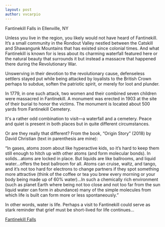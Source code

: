 ```yaml
---
layout: post
author: vvcarpio
---
```

Fantinekill Falls in Ellenville, NY

Unless you live in the region, you likely would not have heard of Fantinekill. It’s a small community in the Rondout Valley nestled between the Catskill and Shawangunk Mountains that has existed since colonial times. And what Fantinekill is known for is less about its charming waterfall featured here or the natural beauty that surrounds it but instead a massacre that happened there during the Revolutionary War.

Unswerving in their devotion to the revolutionary cause, defenseless settlers stayed put while being attacked by loyalists to the British Crown perhaps to subdue, soften the patriotic spirit, or merely for loot and plunder.

In 1779, in one such attack, two women and their combined seven children were massacred in Fantinekill. A monument was erected in 1903 at the site of their burial to honor the victims. The monument is located about 500 yards from Fantinekill Cemetery.

It's a rather odd combination to visit—a waterfall and a cemetery. Peace and quiet is present in both places but in quite different circumstances.

Or are they really that different? From the book, “Origin Story” (2018) by David Christian (text in parenthesis are mine):

“In gases, atoms zoom about like hyperactive kids, so it’s hard to keep them still enough to hitch up with other atoms (and form molecular bonds). In solids...atoms are locked in place. But liquids are like ballrooms, and liquid water...offers the best ballroom for all. Atoms can cruise, waltz, and tango, and it’s not too hard for electrons to change partners if they spot something more attractive (think of the coffee or tea you brew every morning or your body being made up of 60% water)...In such a chemically rich environment (such as planet Earth where being not too close and not too far from the sun liquid water can form in abundance) many of the simple molecules from which life is built can form more or less spontaneously.”

In other words, water is life. Perhaps a visit to Fantinekill could serve as stark reminder that grief must be short-lived for life continues...

<a href="https://youtu.be/pXef-0wM2JE">Fantinekill Falls</a>
